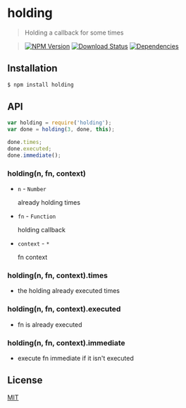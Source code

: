 holding
=========

>Holding a callback for some times

>[![NPM Version][npm-image]][npm-url]
>[![Download Status][download-image]][npm-url]
>[![Dependencies][david-image]][david-url]

## Installation

```bash
$ npm install holding
```

## API

```js
var holding = require('holding');
var done = holding(3, done, this);

done.times;
done.executed;
done.immediate();
```

### holding(n, fn, context)
- ```n``` - ```Number```

  already holding times

- ```fn``` - ```Function```

  holding callback

- ```context``` - ```*```

  fn context

### holding(n, fn, context).times
- the holding already executed times

### holding(n, fn, context).executed
- fn  is already executed

### holding(n, fn, context).immediate
- execute fn immediate if it isn't executed

## License

[MIT](LICENSE)

[david-image]: http://img.shields.io/david/nuintun/holding.svg?style=flat-square
[david-url]: https://david-dm.org/nuintun/holding
[npm-image]: http://img.shields.io/npm/v/holding.svg?style=flat-square
[npm-url]: https://www.npmjs.org/package/holding
[download-image]: http://img.shields.io/npm/dm/holding.svg?style=flat-square
